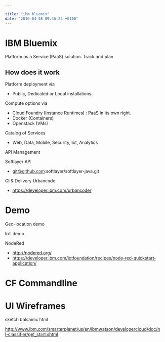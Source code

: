 ```yaml
---

title: "ibm bluemix"
date: "2016-04-08 09:36:23 +0100"
---
```


# IBM Bluemix

Platform as a Service (PaaS) solution.
Track and plan

## How does it work

Platform deployment via
- Public, Dedicated or Local installations.

Compute options via
- Cloud Foundry (Instance Runtimes) : PaaS in its own right.
- Docker (Containers)
- Openstack (VMs)

Catalog of Services
- Web, Data, Mobile, Security, Iot, Analytics

API Management

Softlayer API
- git@github.com:softlayer/softlayer-java.git

CI & Delivery
Urbancode
- https://developer.ibm.com/urbancode/

# Demo
Geo-location demo

IoT demo

NodeRed
- http://nodered.org/
- https://developer.ibm.com/iotfoundation/recipes/node-red-quickstart-application/

# CF Commandline

# UI Wireframes
sketch
balsamic
html

http://www.ibm.com/smarterplanet/us/en/ibmwatson/developercloud/doc/nl-classifier/get_start.shtml
